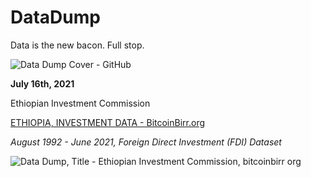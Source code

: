 # DataDump

Data is the new bacon. Full stop.

![Data Dump Cover - GitHub](https://user-images.githubusercontent.com/87287532/126027186-25f91ce0-6e74-4a4f-9aa3-d6ebe006b6f3.jpg)

**July 16th, 2021**

Ethiopian Investment Commission

[ETHIOPIA, INVESTMENT DATA - BitcoinBirr.org](https://drive.google.com/drive/folders/1plR-vDXQQjONAxn-Lh2QZ4_3QSrrIK7I?usp=sharing)

*August 1992 - June 2021, Foreign Direct Investment (FDI) Dataset*

![Data Dump, Title - Ethiopian Investment Commission, bitcoinbirr org](https://user-images.githubusercontent.com/87287532/126027506-3bb10e0b-ddb0-435d-89a0-7b344ddebd98.jpg)
